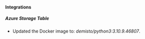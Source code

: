 #### Integrations
##### Azure Storage Table
- Updated the Docker image to: *demisto/python3:3.10.9.46807*.
